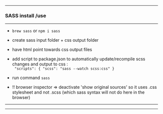 
---
### SASS install /use
---
- `brew sass`  or  `npm i sass`
- create sass input folder +  css output folder
- have html point towards css output files

- add script to package.json to automatically update/recompile scss changes and output to css :  
    ` "scripts": {
        "scss": "sass --watch scss:css"
        }`

- run command `sass `

- !! browser inspector => deactivate 'show original sources' so it uses .css stylesheet and not .scss (which sass syntax will not do here in the browser)

---
---
